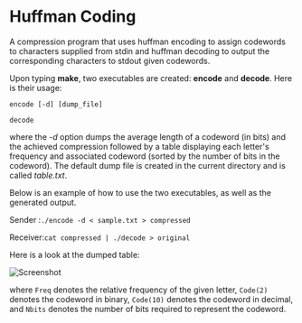 # Huffman Coding

A compression program that uses huffman encoding to assign codewords to characters supplied from stdin and huffman decoding
to output the corresponding characters to stdout given codewords.

Upon typing **make**, two executables are created: **encode** and **decode**. Here is their usage:

```encode [-d] [dump_file]```

```decode```

where the *-d* option dumps the average length of a codeword (in bits) and the achieved 
compression followed by a table displaying each letter's frequency and associated codeword (sorted by the number of bits
in the codeword). The default dump file is created in the current directory and is called *table.txt*.

Below is an example of how to use the two executables, as well as the generated output.

Sender  :```./encode -d < sample.txt > compressed```

Receiver:```cat compressed | ./decode > original```

Here is a look at the dumped table:

![Screenshot](https://github.com/JCespi/Huffman-Fun/blob/master/table_pic.png)

where `Freq` denotes the relative frequency of the given letter, `Code(2)` denotes the codeword in binary, 
`Code(10)` denotes the codeword in decimal, and `Nbits` denotes the number of bits required to represent the
codeword.

